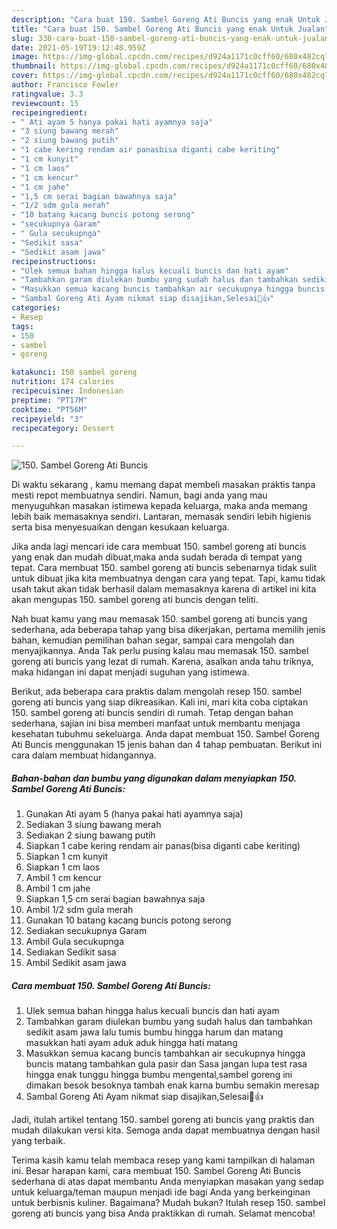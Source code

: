 ```yaml
---
description: "Cara buat 150. Sambel Goreng Ati Buncis yang enak Untuk Jualan"
title: "Cara buat 150. Sambel Goreng Ati Buncis yang enak Untuk Jualan"
slug: 330-cara-buat-150-sambel-goreng-ati-buncis-yang-enak-untuk-jualan
date: 2021-05-19T19:12:48.959Z
image: https://img-global.cpcdn.com/recipes/d924a1171c0cff60/680x482cq70/150-sambel-goreng-ati-buncis-foto-resep-utama.jpg
thumbnail: https://img-global.cpcdn.com/recipes/d924a1171c0cff60/680x482cq70/150-sambel-goreng-ati-buncis-foto-resep-utama.jpg
cover: https://img-global.cpcdn.com/recipes/d924a1171c0cff60/680x482cq70/150-sambel-goreng-ati-buncis-foto-resep-utama.jpg
author: Francisco Fowler
ratingvalue: 3.3
reviewcount: 15
recipeingredient:
- " Ati ayam 5 hanya pakai hati ayamnya saja"
- "3 siung bawang merah"
- "2 siung bawang putih"
- "1 cabe kering rendam air panasbisa diganti cabe keriting"
- "1 cm kunyit"
- "1 cm laos"
- "1 cm kencur"
- "1 cm jahe"
- "1,5 cm serai bagian bawahnya saja"
- "1/2 sdm gula merah"
- "10 batang kacang buncis potong serong"
- "secukupnya Garam"
- " Gula secukupnga"
- "Sedikit sasa"
- "Sedikit asam jawa"
recipeinstructions:
- "Ulek semua bahan hingga halus kecuali buncis dan hati ayam"
- "Tambahkan garam diulekan bumbu yang sudah halus dan tambahkan sedikit asam jawa lalu tumis bumbu hingga harum dan matang masukkan hati ayam aduk aduk hingga hati matang"
- "Masukkan semua kacang buncis tambahkan air secukupnya hingga buncis matang tambahkan gula pasir dan Sasa jangan lupa test rasa hingga enak tunggu hingga bumbu mengental,sambel goreng ini dimakan besok besoknya tambah enak karna bumbu semakin meresap"
- "Sambal Goreng Ati Ayam nikmat siap disajikan,Selesai🤤👍"
categories:
- Resep
tags:
- 150
- sambel
- goreng

katakunci: 150 sambel goreng 
nutrition: 174 calories
recipecuisine: Indonesian
preptime: "PT17M"
cooktime: "PT56M"
recipeyield: "3"
recipecategory: Dessert

---
```



![150. Sambel Goreng Ati Buncis](https://img-global.cpcdn.com/recipes/d924a1171c0cff60/680x482cq70/150-sambel-goreng-ati-buncis-foto-resep-utama.jpg)

Di waktu  sekarang , kamu memang dapat membeli masakan praktis tanpa mesti repot membuatnya sendiri. Namun, bagi anda yang mau menyuguhkan masakan istimewa kepada keluarga, maka anda memang lebih baik memasaknya sendiri. Lantaran, memasak sendiri lebih higienis serta bisa menyesuaikan dengan kesukaan keluarga.

Jika anda lagi mencari ide cara membuat 150. sambel goreng ati buncis yang enak dan mudah dibuat,maka anda sudah berada di tempat yang tepat. Cara membuat 150. sambel goreng ati buncis  sebenarnya tidak sulit untuk dibuat jika kita membuatnya dengan cara yang tepat. Tapi, kamu tidak usah takut akan tidak berhasil dalam memasaknya 
karena di artikel ini kita akan mengupas 150. sambel goreng ati buncis dengan teliti.  



Nah buat kamu yang mau memasak 150. sambel goreng ati buncis yang sederhana, ada beberapa tahap yang bisa dikerjakan, pertama memilih jenis bahan, kemudian pemilihan bahan segar, sampai cara mengolah dan menyajikannya. Anda Tak perlu pusing kalau mau memasak 150. sambel goreng ati buncis yang lezat di rumah. Karena, asalkan anda  tahu triknya, maka hidangan ini dapat menjadi suguhan yang istimewa.

Berikut, ada beberapa cara praktis  dalam mengolah resep 150. sambel goreng ati buncis yang siap dikreasikan. Kali ini, mari kita coba ciptakan 150. sambel goreng ati buncis sendiri di rumah. Tetap dengan bahan sederhana, sajian ini bisa memberi manfaat untuk membantu menjaga kesehatan tubuhmu sekeluarga. Anda dapat membuat 150. Sambel Goreng Ati Buncis menggunakan 15 jenis bahan dan 4 tahap pembuatan. Berikut ini cara dalam membuat hidangannya.

<!--inarticleads1-->

##### Bahan-bahan dan bumbu yang digunakan dalam menyiapkan 150. Sambel Goreng Ati Buncis:

1. Gunakan  Ati ayam 5 (hanya pakai hati ayamnya saja)
1. Sediakan 3 siung bawang merah
1. Sediakan 2 siung bawang putih
1. Siapkan 1 cabe kering rendam air panas(bisa diganti cabe keriting)
1. Siapkan 1 cm kunyit
1. Siapkan 1 cm laos
1. Ambil 1 cm kencur
1. Ambil 1 cm jahe
1. Siapkan 1,5 cm serai bagian bawahnya saja
1. Ambil 1/2 sdm gula merah
1. Gunakan 10 batang kacang buncis potong serong
1. Sediakan secukupnya Garam
1. Ambil  Gula secukupnga
1. Sediakan Sedikit sasa
1. Ambil Sedikit asam jawa




<!--inarticleads2-->

##### Cara membuat 150. Sambel Goreng Ati Buncis:

1. Ulek semua bahan hingga halus kecuali buncis dan hati ayam
1. Tambahkan garam diulekan bumbu yang sudah halus dan tambahkan sedikit asam jawa lalu tumis bumbu hingga harum dan matang masukkan hati ayam aduk aduk hingga hati matang
1. Masukkan semua kacang buncis tambahkan air secukupnya hingga buncis matang tambahkan gula pasir dan Sasa jangan lupa test rasa hingga enak tunggu hingga bumbu mengental,sambel goreng ini dimakan besok besoknya tambah enak karna bumbu semakin meresap
1. Sambal Goreng Ati Ayam nikmat siap disajikan,Selesai🤤👍




Jadi, itulah artikel tentang  150. sambel goreng ati buncis  yang praktis dan mudah dilakukan versi kita. Semoga anda dapat membuatnya dengan hasil yang terbaik. 

Terima kasih kamu telah membaca resep yang kami tampilkan di halaman ini. Besar harapan kami, cara membuat  150. Sambel Goreng Ati Buncis sederhana di atas dapat membantu Anda menyiapkan masakan yang sedap untuk keluarga/teman maupun menjadi ide bagi Anda yang berkeinginan untuk berbisnis kuliner. Bagaimana? Mudah bukan? Itulah resep 150. sambel goreng ati buncis yang bisa Anda praktikkan di rumah. Selamat mencoba!

